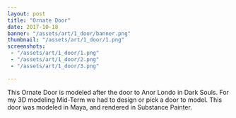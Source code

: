 ```yaml
---
layout: post
title: "Ornate Door"
date: 2017-10-18
banner: "/assets/art/1_door/banner.png"
thumbnail: "/assets/art/1_door/1.png"
screenshots:
 - "/assets/art/1_door/1.png"
 - "/assets/art/1_door/2.png"
 - "/assets/art/1_door/3.png"

---
```


This Ornate Door is modeled after the door to Anor Londo in Dark Souls. For my 3D modeling Mid-Term we had to design or pick a door to model. This door was modeled in Maya, and rendered in Substance Painter.
